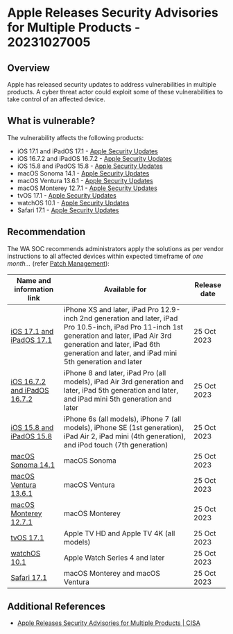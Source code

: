 # Apple Releases Security Advisories for Multiple Products - 20231027005

## Overview

Apple has released security updates to address vulnerabilities in multiple products. A cyber threat actor could exploit some of these vulnerabilities to take control of an affected device.

## What is vulnerable?

The vulnerability affects the following products:

- iOS 17.1 and iPadOS 17.1 - [Apple Security Updates](https://support.apple.com/en-us/HT213982)
- iOS 16.7.2 and iPadOS 16.7.2 - [Apple Security Updates](https://support.apple.com/en-us/HT213981)
- iOS 15.8 and iPadOS 15.8 - [Apple Security Updates](https://support.apple.com/en-us/HT213990)
- macOS Sonoma 14.1 - [Apple Security Updates](https://support.apple.com/en-us/HT213984)
- macOS Ventura 13.6.1 - [Apple Security Updates](https://support.apple.com/en-us/HT213985)
- macOS Monterey 12.7.1 - [Apple Security Updates](https://support.apple.com/en-us/HT213983)
- tvOS 17.1 - [Apple Security Updates](https://support.apple.com/en-us/HT213987)
- watchOS 10.1 - [Apple Security Updates](https://support.apple.com/en-us/HT213988)
- Safari 17.1 - [Apple Security Updates](https://support.apple.com/en-us/HT213986)

## Recommendation

The WA SOC recommends administrators apply the solutions as per vendor instructions to all affected devices within expected timeframe of *one month...* (refer [Patch Management](../guidelines/patch-management.md)):

| **Name and information link**                                         | **Available for**                                                                                                                                                                                                                         | **Release date** |
| --------------------------------------------------------------------- | ----------------------------------------------------------------------------------------------------------------------------------------------------------------------------------------------------------------------------------------- | ---------------- |
| [iOS 17.1 and iPadOS 17.1](https://support.apple.com/kb/HT213982)     | iPhone XS and later, iPad Pro 12.9-inch 2nd generation and later, iPad Pro 10.5-inch, iPad Pro 11-inch 1st generation and later, iPad Air 3rd generation and later, iPad 6th generation and later, and iPad mini 5th generation and later | 25 Oct 2023      |
| [iOS 16.7.2 and iPadOS 16.7.2](https://support.apple.com/kb/HT213981) | iPhone 8 and later, iPad Pro (all models), iPad Air 3rd generation and later, iPad 5th generation and later, and iPad mini 5th generation and later                                                                                       | 25 Oct 2023      |
| [iOS 15.8 and iPadOS 15.8](https://support.apple.com/kb/HT213990)     | iPhone 6s (all models), iPhone 7 (all models), iPhone SE (1st generation), iPad Air 2, iPad mini (4th generation), and iPod touch (7th generation)                                                                                        | 25 Oct 2023      |
| [macOS Sonoma 14.1](https://support.apple.com/kb/HT213984)            | macOS Sonoma                                                                                                                                                                                                                              | 25 Oct 2023      |
| [macOS Ventura 13.6.1](https://support.apple.com/kb/HT213985)         | macOS Ventura                                                                                                                                                                                                                             | 25 Oct 2023      |
| [macOS Monterey 12.7.1](https://support.apple.com/kb/HT213983)        | macOS Monterey                                                                                                                                                                                                                            | 25 Oct 2023      |
| [tvOS 17.1](https://support.apple.com/kb/HT213987)                    | Apple TV HD and Apple TV 4K (all models)                                                                                                                                                                                                  | 25 Oct 2023      |
| [watchOS 10.1](https://support.apple.com/kb/HT213988)                 | Apple Watch Series 4 and later                                                                                                                                                                                                            | 25 Oct 2023      |
| [Safari 17.1](https://support.apple.com/kb/HT213986)                  | macOS Monterey and macOS Ventura                                                                                                                                                                                                          | 25 Oct 2023      |

## Additional References

- [Apple Releases Security Advisories for Multiple Products | CISA](https://www.cisa.gov/news-events/alerts/2023/10/26/apple-releases-security-advisories-multiple-products)
